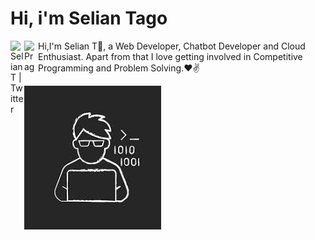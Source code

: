 

# Hi, i'm Selian Tago
<a href="https://twitter.com/selian">
  
  <img align="left" alt="Selian T | Twitter" width="22px" src="https://cdn.jsdelivr.net/npm/simple-icons@v3/icons/twitter.svg" />
</a>


<a href="https://www.linkedin.com/in/Selian/">
<img align="left" alt=" Prag" width="22px" src="https://cdn.jsdelivr.net/npm/simple-icons@v3/icons/linkedin.svg" />
</a>

Hi,I'm Selian T🙌, a Web Developer, Chatbot Developer and Cloud Enthusiast. Apart from that I love getting involved in Competitive Programming and Problem Solving.❤✌



![Selian](images/avatar.jpg)


